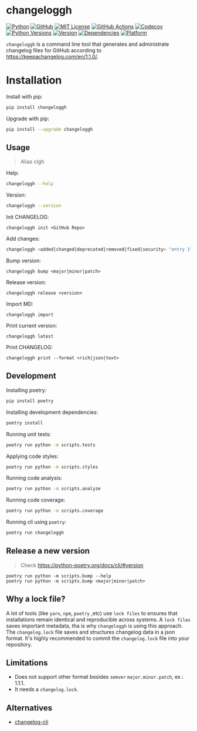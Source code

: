 # changeloggh

<a href="https://www.python.org/"><img alt="Python" src="https://img.shields.io/badge/-python-success?logo=python&logoColor=white"></a>
<a href="https://github.com/sauljabin/changeloggh"><img alt="GitHub" src="https://img.shields.io/badge/status-active-brightgreen"></a>
<a href="https://github.com/sauljabin/changeloggh/blob/main/LICENSE"><img alt="MIT License" src="https://img.shields.io/github/license/sauljabin/changeloggh"></a>
<a href="https://github.com/sauljabin/changeloggh/actions"><img alt="GitHub Actions" src="https://img.shields.io/github/actions/workflow/status/sauljabin/changeloggh/main.yml?branch=main"></a>
<a href="https://app.codecov.io/gh/sauljabin/changeloggh"><img alt="Codecov" src="https://img.shields.io/codecov/c/github/sauljabin/changeloggh"></a>
<a href="https://pypi.org/project/changeloggh"><img alt="Python Versions" src="https://img.shields.io/pypi/pyversions/changeloggh"></a>
<a href="https://pypi.org/project/changeloggh"><img alt="Version" src="https://img.shields.io/pypi/v/changeloggh"></a>
<a href="https://libraries.io/pypi/changeloggh"><img alt="Dependencies" src="https://img.shields.io/librariesio/release/pypi/changeloggh"></a>
<a href="https://pypi.org/project/changeloggh"><img alt="Platform" src="https://img.shields.io/badge/platform-linux%20%7C%20osx-blueviolet"></a>

`changeloggh` is a command line tool
that generates and administrate changelog files for GitHub
according to https://keepachangelog.com/en/1.1.0/.

# Installation

Install with pip:
```sh
pip install changeloggh
```

Upgrade with pip:
```sh
pip install --upgrade changeloggh
```

## Usage

> Alias clgh

Help:
```sh
changeloggh --help
```

Version:
```sh
changeloggh --version
```

Init CHANGELOG:
```shell
changeloggh init <GitHub Repo>
```

Add changes:
```sh
changeloggh <added|changed|deprecated|removed|fixed|security> "entry 1" "entry 2" ...
```

Bump version:
```shell
changeloggh bump <major|minor|patch>
```

Release version:
```shell
changeloggh release <version>
```

Import MD:
```shell
changeloggh import
```

Print current version:
```shell
changeloggh latest
```

Print CHANGELOG:
```shell
changeloggh print --format <rich|json|text>
```

## Development

Installing poetry:
```sh
pip install poetry
```

Installing development dependencies:
```sh
poetry install
```

Running unit tests:
```sh
poetry run python -m scripts.tests
```

Applying code styles:
```sh
poetry run python -m scripts.styles
```

Running code analysis:
```sh
poetry run python -m scripts.analyze
```

Running code coverage:
```sh
poetry run python -m scripts.coverage
```

Running cli using `poetry`:
```sh
poetry run changeloggh
```

## Release a new version

> Check https://python-poetry.org/docs/cli/#version

```shell
poetry run python -m scripts.bump --help
poetry run python -m scripts.bump <major|minor|patch>
```

## Why a lock file?

A lot of tools (like `yarn`, `npm`, `poetry` ,etc) use `lock files` to
ensures that installations remain identical and reproducible
across systems. A `lock files` saves important metadata, tha is why
`changeloggh` is using this approach. The `changelog.lock` file
saves and structures changelog data in a json format.
It's highly recommended to commit the `changelog.lock` file into your repository.

## Limitations

- Does not support other format besides `semver` `major.minor.patch`, ex.: 1.1.1.
- It needs a `changelog.lock`.

## Alternatives

- [changelog-cli](https://github.com/mc706/changelog-cli)

